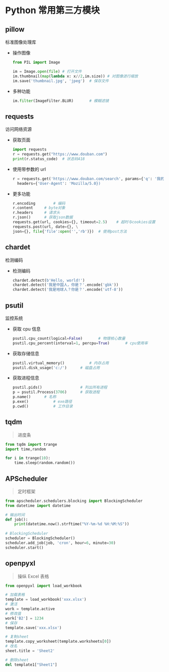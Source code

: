 <!--
title: 10-常用第三方模块
sort:
-->

# Python 常用第三方模块

## pillow

标准图像处理库

- 操作图像

  ```python
  from PIL import Image

  im = Image.open(file)	# 打开文件
  im.thumbnail(map(lambda x: x//2,im.size))	# 对图像进行缩放
  im.save('thumbnail.jpg', 'jpeg')	# 保存文件
  ```

- 多种功能

  ```python
  im.filter(ImageFilter.BLUR)		# 模糊滤镜
  ```

## requests

访问网络资源

- 获取页面

  ```python
  import requests
  r = requests.get("https://www.douban.com")
  print(r.status_code)	# 状态码418
  ```

- 使用带参数的 url

  ```python
  r = requests.get('https://www.douban.com/search', params={'q': '我的奋斗'},\
  	headers={'User-Agent': 'Mozilla/5.0})
  ```

- 更多功能

  ```python
  r.encoding		# 编码
  r.content		# byte对象
  r.headers		# 请求头
  r.json()		# 获取json数据
  requests.get(url, cookies={}, timeout=2.5)	# 超时与cookies设置
  requests.post(url, date={}, \
  json={}, file{'file':open('','rb')})	# 使用post方法
  ```

## chardet

检测编码

- 检测编码

  ```python
  chardet.detect(b'Hello, world!')
  chardet.detect('我是中国人，你是？'.encode('gbk'))
  chardet.detect('我是地球人？你是？'.encode('utf-8'))
  ```

## psutil

监控系统

- 获取 cpu 信息

  ```python
  psutil.cpu_count(logical=False)		# 物理核心数量
  psutil.cpu_percent(interval=1, percpu=True)		# cpu使用率
  ```

- 获取存储信息

  ```python
  psutil.virtual_memory()			# 内存占用
  psutil.disk_usage('c:/')		# 磁盘占用
  ```

- 获取进程信息

  ```python
  psutil.pids()					# 列出所有进程
  p = psutil.Process(3706)		# 获取进程
  p.name()		# 名称
  p.exe()			# exe路径
  p.cwd()			# 工作目录
  ```

## tqdm

> 进度条

```python
from tqdm import trange
import time,random

for i in trange(10):
    time.sleep(random.random())
```

## APScheduler

> 定时框架

```python
from apscheduler.schedulers.blocking import BlockingScheduler
from datetime import datetime

# 输出时间
def job():
    print(datetime.now().strftime("%Y-%m-%d %H:%M:%S"))
    
# BlockingScheduler
scheduler = BlockingScheduler()
scheduler.add_job(job, 'cron', hour=6, minute=30)
scheduler.start()
```

## openpyxl

> 操纵 Excel 表格

```python
from openpyxl import load_workbook

# 加载表格
template = load_workbook('xxx.xlsx')
# 激活
work = template.active
# 修改值
work['B2'] = 1234
# 保存
template.save('xxx.xlsx')

# 复制sheet
template.copy_worksheet(template.worksheets[0])
# 改名
sheet.title = 'Sheet2'

# 删除sheet
del template1["Sheet1"]
```
